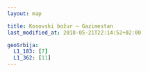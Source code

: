 ```yaml
---
layout: map

title: Kosovski božur – Gazimestan
last_modified_at: 2018-05-21T22:14:52+02:00

geoSrbija:
  L1_183: [7]
  L1_362: [11]
---
```

